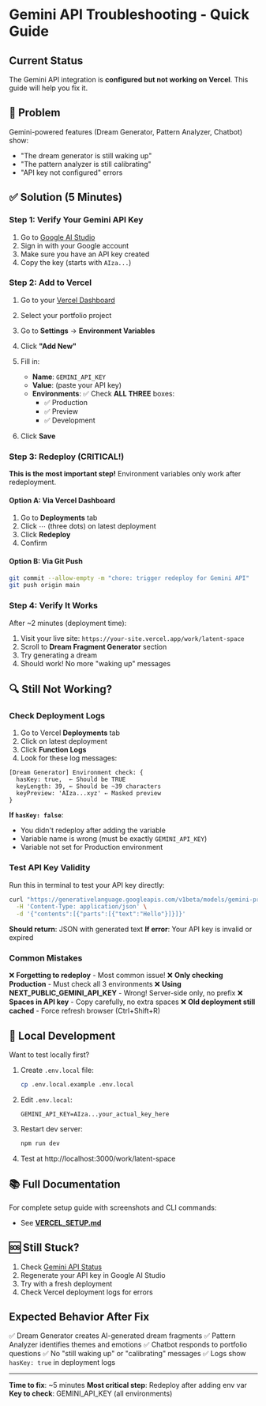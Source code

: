 # Gemini API Troubleshooting - Quick Guide

## Current Status

The Gemini API integration is **configured but not working on Vercel**. This guide will help you fix it.

## 🔴 Problem

Gemini-powered features (Dream Generator, Pattern Analyzer, Chatbot) show:
- "The dream generator is still waking up"
- "The pattern analyzer is still calibrating"
- "API key not configured" errors

## ✅ Solution (5 Minutes)

### Step 1: Verify Your Gemini API Key

1. Go to [Google AI Studio](https://aistudio.google.com/app/apikey)
2. Sign in with your Google account
3. Make sure you have an API key created
4. Copy the key (starts with `AIza...`)

### Step 2: Add to Vercel

1. Go to your [Vercel Dashboard](https://vercel.com/dashboard)
2. Select your portfolio project
3. Go to **Settings** → **Environment Variables**
4. Click **"Add New"**
5. Fill in:
   - **Name**: `GEMINI_API_KEY`
   - **Value**: (paste your API key)
   - **Environments**: ✅ Check **ALL THREE** boxes:
     - ✅ Production
     - ✅ Preview
     - ✅ Development

6. Click **Save**

### Step 3: Redeploy (CRITICAL!)

**This is the most important step!** Environment variables only work after redeployment.

#### Option A: Via Vercel Dashboard
1. Go to **Deployments** tab
2. Click ⋯ (three dots) on latest deployment
3. Click **Redeploy**
4. Confirm

#### Option B: Via Git Push
```bash
git commit --allow-empty -m "chore: trigger redeploy for Gemini API"
git push origin main
```

### Step 4: Verify It Works

After ~2 minutes (deployment time):

1. Visit your live site: `https://your-site.vercel.app/work/latent-space`
2. Scroll to **Dream Fragment Generator** section
3. Try generating a dream
4. Should work! No more "waking up" messages

## 🔍 Still Not Working?

### Check Deployment Logs

1. Go to Vercel **Deployments** tab
2. Click on latest deployment
3. Click **Function Logs**
4. Look for these log messages:

```
[Dream Generator] Environment check: {
  hasKey: true,  ← Should be TRUE
  keyLength: 39, ← Should be ~39 characters
  keyPreview: 'AIza...xyz' ← Masked preview
}
```

**If `hasKey: false`**:
- You didn't redeploy after adding the variable
- Variable name is wrong (must be exactly `GEMINI_API_KEY`)
- Variable not set for Production environment

### Test API Key Validity

Run this in terminal to test your API key directly:

```bash
curl "https://generativelanguage.googleapis.com/v1beta/models/gemini-pro:generateContent?key=YOUR_API_KEY" \
  -H 'Content-Type: application/json' \
  -d '{"contents":[{"parts":[{"text":"Hello"}]}]}'
```

**Should return**: JSON with generated text
**If error**: Your API key is invalid or expired

### Common Mistakes

❌ **Forgetting to redeploy** - Most common issue!
❌ **Only checking Production** - Must check all 3 environments
❌ **Using NEXT_PUBLIC_GEMINI_API_KEY** - Wrong! Server-side only, no prefix
❌ **Spaces in API key** - Copy carefully, no extra spaces
❌ **Old deployment still cached** - Force refresh browser (Ctrl+Shift+R)

## 📁 Local Development

Want to test locally first?

1. Create `.env.local` file:
   ```bash
   cp .env.local.example .env.local
   ```

2. Edit `.env.local`:
   ```
   GEMINI_API_KEY=AIza...your_actual_key_here
   ```

3. Restart dev server:
   ```bash
   npm run dev
   ```

4. Test at http://localhost:3000/work/latent-space

## 📚 Full Documentation

For complete setup guide with screenshots and CLI commands:
- See **[VERCEL_SETUP.md](./VERCEL_SETUP.md)**

## 🆘 Still Stuck?

1. Check [Gemini API Status](https://status.cloud.google.com/)
2. Regenerate your API key in Google AI Studio
3. Try with a fresh deployment
4. Check Vercel deployment logs for errors

## Expected Behavior After Fix

✅ Dream Generator creates AI-generated dream fragments
✅ Pattern Analyzer identifies themes and emotions
✅ Chatbot responds to portfolio questions
✅ No "still waking up" or "calibrating" messages
✅ Logs show `hasKey: true` in deployment logs

---

**Time to fix**: ~5 minutes
**Most critical step**: Redeploy after adding env var
**Key to check**: GEMINI_API_KEY (all environments)
